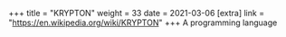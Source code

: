 +++
title = "KRYPTON"
weight = 33
date = 2021-03-06
[extra]
link = "https://en.wikipedia.org/wiki/KRYPTON"
+++
A programming language

